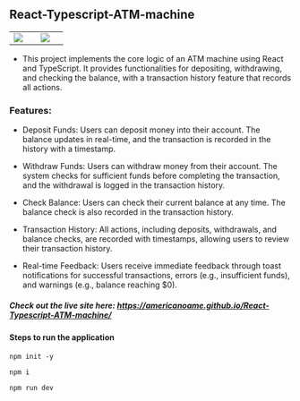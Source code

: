 ## React-Typescript-ATM-machine

<table>
  <tr>
    <td><img src="https://github.com/user-attachments/assets/857dd1f9-617a-4216-8e15-fcab76fbd427"><td>
    <td><img src="https://github.com/user-attachments/assets/4699bca1-5cae-4c3f-95c3-24825d619dfc"><td>
  </tr>
</table>

- This project implements the core logic of an ATM machine using React and TypeScript. It provides functionalities for depositing, withdrawing, and checking the balance, with a transaction history feature that records all actions.


### Features:

- Deposit Funds: Users can deposit money into their account. The balance updates in real-time, and the transaction is recorded in the history with a timestamp.

- Withdraw Funds: Users can withdraw money from their account. The system checks for sufficient funds before completing the transaction, and the withdrawal is logged in the transaction history.

- Check Balance: Users can check their current balance at any time. The balance check is also recorded in the transaction history.

- Transaction History: All actions, including deposits, withdrawals, and balance checks, are recorded with timestamps, allowing users to review their transaction history.

- Real-time Feedback: Users receive immediate feedback through toast notifications for successful transactions, errors (e.g., insufficient funds), and warnings (e.g., balance reaching $0).


##### Check out the live site here: https://americanoame.github.io/React-Typescript-ATM-machine/

#### Steps to run the application

```
npm init -y
```

```
npm i
```

```
npm run dev
```